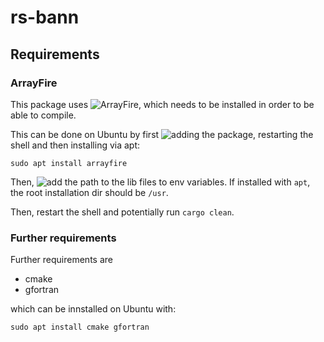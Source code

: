 # rs-bann

## Requirements

### ArrayFire

This package uses ![ArrayFire](https://github.com/arrayfire/arrayfire-rust),
which needs to be installed in order to be able to compile.

This can be done on Ubuntu by first ![adding the package](https://github.com/arrayfire/arrayfire/wiki/Install-ArrayFire-From-Linux-Package-Managers#ubuntu), restarting the shell and then installing via apt:

```console
sudo apt install arrayfire
```

Then, ![add the path to the lib files to env variables](https://github.com/arrayfire/arrayfire-rust#use-from-cratesio--). If installed with `apt`, the root installation dir should be `/usr`.

Then, restart the shell and potentially run `cargo clean`.

### Further requirements

Further requirements are

- cmake
- gfortran

which can be innstalled on Ubuntu with:

```console
sudo apt install cmake gfortran
```

